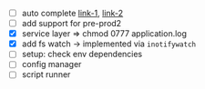 * [ ] auto complete [link-1](http://wikimatze.de/writing-zsh-completion-for-padrino/), [link-2](http://www.linux-mag.com/id/1106/)
* [ ] add support for pre-prod2
* [x] service layer => chmod 0777 application.log
* [x] add fs watch -> implemented via `inotifywatch`
* [ ] setup: check env dependencies
* [ ] config manager
* [ ] script runner

